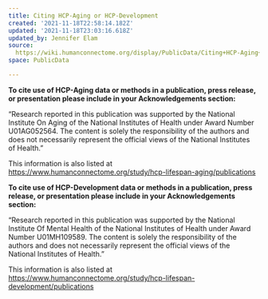```yaml
---
title: Citing HCP-Aging or HCP-Development
created: '2021-11-18T22:58:14.182Z'
updated: '2021-11-18T23:03:16.618Z'
updated_by: Jennifer Elam
source: 
  https://wiki.humanconnectome.org/display/PublicData/Citing+HCP-Aging+or+HCP-Development
space: PublicData

---
```

  


**To cite use of HCP-Aging data or methods in a publication, press release, or presentation please include in your Acknowledgements section:**

“Research reported in this publication was supported by the National Institute On Aging of the National Institutes of Health under Award Number U01AG052564. The content is solely the responsibility of the authors and does not necessarily represent the official views of the National Institutes of Health.”

This information is also listed at <https://www.humanconnectome.org/study/hcp-lifespan-aging/publications>

  


**To cite use of HCP-Development data or methods in a publication, press release, or presentation please include in your Acknowledgements section:**

“Research reported in this publication was supported by the National Institute Of Mental Health of the National Institutes of Health under Award Number U01MH109589. The content is solely the responsibility of the authors and does not necessarily represent the official views of the National Institutes of Health.”

This information is also listed at <https://www.humanconnectome.org/study/hcp-lifespan-development/publications>


